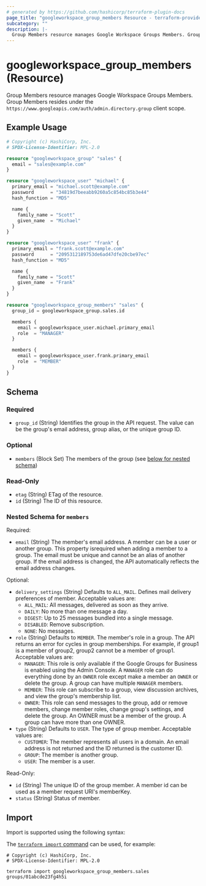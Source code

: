 ```yaml
---
# generated by https://github.com/hashicorp/terraform-plugin-docs
page_title: "googleworkspace_group_members Resource - terraform-provider-googleworkspace"
subcategory: ""
description: |-
  Group Members resource manages Google Workspace Groups Members. Group Members resides under the https://www.googleapis.com/auth/admin.directory.group client scope.
---
```


# googleworkspace_group_members (Resource)

Group Members resource manages Google Workspace Groups Members. Group Members resides under the `https://www.googleapis.com/auth/admin.directory.group` client scope.

## Example Usage

```terraform
# Copyright (c) HashiCorp, Inc.
# SPDX-License-Identifier: MPL-2.0

resource "googleworkspace_group" "sales" {
  email = "sales@example.com"
}

resource "googleworkspace_user" "michael" {
  primary_email = "michael.scott@example.com"
  password      = "34819d7beeabb9260a5c854bc85b3e44"
  hash_function = "MD5"

  name {
    family_name = "Scott"
    given_name  = "Michael"
  }
}

resource "googleworkspace_user" "frank" {
  primary_email = "frank.scott@example.com"
  password      = "2095312189753de6ad47dfe20cbe97ec"
  hash_function = "MD5"

  name {
    family_name = "Scott"
    given_name  = "Frank"
  }
}

resource "googleworkspace_group_members" "sales" {
  group_id = googleworkspace_group.sales.id

  members {
    email = googleworkspace_user.michael.primary_email
    role  = "MANAGER"
  }

  members {
    email = googleworkspace_user.frank.primary_email
    role  = "MEMBER"
  }
}
```

<!-- schema generated by tfplugindocs -->
## Schema

### Required

- `group_id` (String) Identifies the group in the API request. The value can be the group's email address, group alias, or the unique group ID.

### Optional

- `members` (Block Set) The members of the group (see [below for nested schema](#nestedblock--members))

### Read-Only

- `etag` (String) ETag of the resource.
- `id` (String) The ID of this resource.

<a id="nestedblock--members"></a>
### Nested Schema for `members`

Required:

- `email` (String) The member's email address. A member can be a user or another group. This property isrequired when adding a member to a group. The email must be unique and cannot be an alias of another group. If the email address is changed, the API automatically reflects the email address changes.

Optional:

- `delivery_settings` (String) Defaults to `ALL_MAIL`. Defines mail delivery preferences of member. Acceptable values are:
	- `ALL_MAIL`: All messages, delivered as soon as they arrive. 
	- `DAILY`: No more than one message a day. 
	- `DIGEST`: Up to 25 messages bundled into a single message. 
	- `DISABLED`: Remove subscription. 
	- `NONE`: No messages.
- `role` (String) Defaults to `MEMBER`. The member's role in a group. The API returns an error for cycles in group memberships. For example, if group1 is a member of group2, group2 cannot be a member of group1. Acceptable values are: 
	- `MANAGER`: This role is only available if the Google Groups for Business is enabled using the Admin Console. A `MANAGER` role can do everything done by an `OWNER` role except make a member an `OWNER` or delete the group. A group can have multiple `MANAGER` members. 
	- `MEMBER`: This role can subscribe to a group, view discussion archives, and view the group's membership list. 
	- `OWNER`: This role can send messages to the group, add or remove members, change member roles, change group's settings, and delete the group. An OWNER must be a member of the group. A group can have more than one OWNER.
- `type` (String) Defaults to `USER`. The type of group member. Acceptable values are: 
	- `CUSTOMER`: The member represents all users in a domain. An email address is not returned and the ID returned is the customer ID. 
	- `GROUP`: The member is another group. 
	- `USER`: The member is a user.

Read-Only:

- `id` (String) The unique ID of the group member. A member id can be used as a member request URI's memberKey.
- `status` (String) Status of member.

## Import

Import is supported using the following syntax:

The [`terraform import` command](https://developer.hashicorp.com/terraform/cli/commands/import) can be used, for example:

```shell
# Copyright (c) HashiCorp, Inc.
# SPDX-License-Identifier: MPL-2.0

terraform import googleworkspace_group_members.sales groups/01abcde23fg4h5i
```
